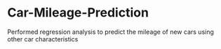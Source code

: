 # Car-Mileage-Prediction
Performed regression analysis to predict the mileage of new cars using other car characteristics
